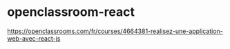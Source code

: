 # openclassroom-react
https://openclassrooms.com/fr/courses/4664381-realisez-une-application-web-avec-react-js
